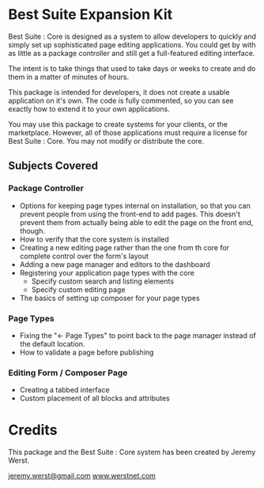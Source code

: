 Best Suite Expansion Kit
========================

Best Suite : Core is designed as a system to allow developers to quickly and simply
set up sophisticated page editing applications. You could get by with as little as
a package controller and still get a full-featured editing interface. 

The intent is to take things that used to take days or weeks to create and do them
in a matter of minutes of hours.

This package is intended for developers, it does not create a usable application
on it's own. The code is fully commented, so you can see exactly how to extend
it to your own applications. 

You may use this package to create systems for your clients, or the marketplace.
However, all of those applications must require a license for Best Suite : Core.
You may not modify or distribute the core.

Subjects Covered 
----------------
### Package Controller

* Options for keeping page types internal on installation, so that you can prevent
	people from using the front-end to add pages. This doesn't prevent them from 
	actually being able to edit the page on the front end, though.
* How to verify that the core system is installed
* Creating a new editing page rather than the one from th core for complete control over
	the form's layout
* Adding a new page manager and editors to the dashboard
* Registering your application page types with the core
	* Specify custom search and listing elements
	* Specify custom editing page
* The basics of setting up composer for your page types

### Page Types

* Fixing the "<- Page Types" to point back to the page manager instead of the default
	location. 
* How to validate a page before publishing

### Editing Form / Composer Page

* Creating a tabbed interface
* Custom placement of all blocks and attributes

Credits
=======
This package and the Best Suite : Core system has been created by Jeremy Werst.

jeremy.werst@gmail.com
www.werstnet.com
